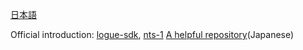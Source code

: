 [日本語](./README.md)

Official introduction: [logue-sdk](https://korginc.github.io/logue-sdk/), [nts-1](https://github.com/korginc/logue-sdk/tree/master/platform/nutekt-digital)
[A helpful repository](https://github.com/kinoshita-lab/nts-1_simple_examples)(Japanese)
